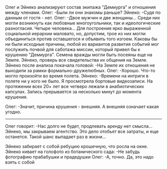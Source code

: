 Олег и Эйнеко анализируют состав экипажа "Демиурга" и отношения между членами.
Олег:
-Были ли они знакомы раньше?
Эйнеко:
-Судя по данным от гостя - нет.
Олег:
-Двое мужчин и две женщины... Среди них могли возникнуть как любовные многоугольники, так и идеологические разногласия. Четыре человека... Для построения ярко выраженной социальной иерархии маловато, но, допустим, трое из них могли объединиться против оставшегося и объявить того изгоем. Каковы бы ни были исходные причины, любой из вариантов развития событий мог послужить почвой для саботажа миссии, который привел бы к крушению "Демиурга". Семена вражды могли быть посеяны еще на Земле. Эйнеко, проверь все свидетельства их общения на Земле.
Эйнеко после анализа покачала головой:
-На Земле их отношения не выходили за рамки формально-дружелюбных.
Олег:
-Хорошо. Что-то могло произойти во время полета.
Эйнеко:
-Времени на интриги в полете ни у кого не было. Я просмотрела бортовые видеозаписи. На протяжении всех 20+ лет все четверо лежали в анабиотических капсулах. Запись прерывается за несколько минут до момента крушения.

Олег:
-Значит, причина крушения - внешняя. А внешняя означает какая угодно.

---

Олег говорит:
-Нас долго не будет, продлевать аренду нет смысла... Эйнеко, мы закрываем агентство. Это дело отобьет все затраты, и еще останется. Такой шанс выпадает раз в жизни...

Эйнеко забирает с собой ребуцию крошечную, что росла на окне.
Эйнеко кивает на голофото из ботанического сада:
-Не забудь фотографию прабабушки и прадедушки
Олег:
-А, точно. Да, это надо взять с собой